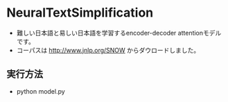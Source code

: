 # NeuralTextSimplification
- 難しい日本語と易しい日本語を学習するencoder-decoder attentionモデルです。
- コーパスは http://www.jnlp.org/SNOW からダウロードしました。
## 実行方法
- python model.py
